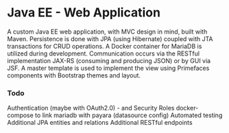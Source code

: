 # Java EE - Web Application

A custom Java EE web application, with MVC design in mind, built with Maven. 
Persistence is done with JPA (using Hibernate) coupled with JTA transactions for CRUD operations.
A Docker container for MariaDB is utilized during development.
Communication occurs via the RESTful implementation JAX-RS (consuming and producing JSON) or by GUI via JSF. 
A master template is used to implement the view using Primefaces components with Bootstrap themes and layout.


### Todo
Authentication (maybe with OAuth2.0) - and Security Roles
docker-compose to link mariadb with payara (datasource config)
Automated testing
Additional JPA entities and relations
Additional RESTful endpoints